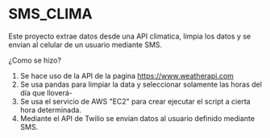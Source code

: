 # SMS_CLIMA
Este proyecto extrae datos desde una API climatica, limpia los datos y se envian al celular de un usuario mediante SMS.

¿Como se hizo?
1) Se hace uso de la API de la pagina https://www.weatherapi.com
2) Se usa pandas para limpiar la data y seleccionar solamente las horas del día que lloverá-
3) Se usa el servicio de AWS "EC2" para crear ejecutar el script a cierta hora determinada.
4) Mediante el API de Twilio se envian datos al usuario definido mediante SMS.
